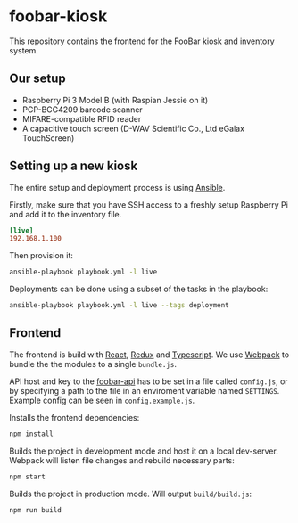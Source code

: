 # foobar-kiosk

This repository contains the frontend for the FooBar kiosk and inventory system.

## Our setup

- Raspberry Pi 3 Model B (with Raspian Jessie on it)
- PCP-BCG4209 barcode scanner
- MIFARE-compatible RFID reader
- A capacitive touch screen (D-WAV Scientific Co., Ltd eGalax TouchScreen)

## Setting up a new kiosk

The entire setup and deployment process is using [Ansible](https://www.ansible.com/).

Firstly, make sure that you have SSH access to a freshly setup Raspberry Pi
and add it to the inventory file.

```cfg
[live]
192.168.1.100
```

Then provision it:
```bash
ansible-playbook playbook.yml -l live
```

Deployments can be done using a subset of the tasks in the playbook:
```bash
ansible-playbook playbook.yml -l live --tags deployment
```

## Frontend

The frontend is build with [React](https://facebook.github.io/react/), [Redux](http://redux.js.org/) and [Typescript](https://www.typescriptlang.org/). We use [Webpack](https://webpack.github.io/) to bundle the the modules to a single `bundle.js`.

API host and key to the [foobar-api](https://github.com/uppsaladatavetare/foobar-api) has to be set in a file called `config.js`, or by specifying a path to the file in an enviroment variable named `SETTINGS`. Example config can be seen in `config.example.js`.

Installs the frontend dependencies:
```bash
npm install
```

Builds the project in development mode and host it on a local dev-server. Webpack will listen file changes and rebuild necessary parts:
```bash
npm start
```

Builds the project in production mode. Will output `build/build.js`:
```bash
npm run build
```
